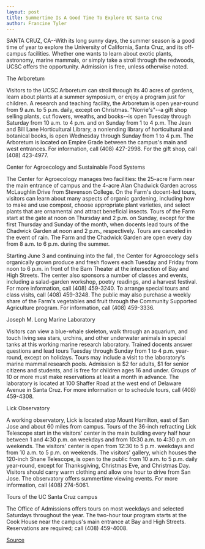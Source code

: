 ```yaml
---
layout: post
title: Summertime Is A Good Time To Explore UC Santa Cruz
author: Francine Tyler
---
```


SANTA CRUZ, CA--With its long sunny days, the summer season is a  good time of year to explore the University of California, Santa Cruz,  and its off-campus facilities. Whether one wants to learn about  exotic plants, astronomy, marine mammals, or simply take a stroll  through the redwoods, UCSC offers the opportunity. Admission is  free, unless otherwise noted.

The Arboretum

Visitors to the UCSC Arboretum can stroll through its 40 acres  of gardens, learn about plants at a summer symposium, or enjoy a  program just for children. A research and teaching facility, the  Arboretum is open year-round from 9 a.m. to 5 p.m. daily, except on  Christmas. "Norrie's"--a gift shop selling plants, cut flowers,  wreaths, and books--is open Tuesday through Saturday from  10 a.m. to 4 p.m. and on Sunday from 1 to 4 p.m. The Jean and Bill  Lane Horticultural Library, a nonlending library of horticultural and  botanical books, is open Wednesday through Sunday from  1 to 4 p.m. The Arboretum is located on Empire Grade between the  campus's main and west entrances. For information, call (408) 427-2998. For the gift shop, call (408) 423-4977.

Center for Agroecology and Sustainable Food Systems

The Center for Agroecology manages two facilities: the 25-acre Farm near the main entrance of campus and the 4-acre Alan  Chadwick Garden across McLaughlin Drive from Stevenson College. On  the Farm's docent-led tours, visitors can learn about many aspects  of organic gardening, including how to make and use compost, choose  appropriate plant varieties, and select plants that are ornamental  and attract beneficial insects. Tours of the Farm start at the gate at  noon on Thursday and 2 p.m. on Sunday, except for the first Thursday  and Sunday of the month, when docents lead tours of the Chadwick  Garden at noon and 2 p.m., respectively. Tours are canceled in the  event of rain. The Farm and the Chadwick Garden are open every day  from 8 a.m. to 6 p.m. during the summer.

Starting June 3 and continuing into the fall, the Center for  Agroecology sells organically grown produce and fresh flowers each  Tuesday and Friday from noon to 6 p.m. in front of the Barn Theater  at the intersection of Bay and High Streets. The center also sponsors  a number of classes and events, including a salad-garden workshop,  poetry readings, and a harvest festival. For more information, call  (408) 459-3240. To arrange special tours and class visits, call  (408) 459-3248. The public may also purchase a weekly share of the  Farm's vegetables and fruit through the Community Supported  Agriculture program. For information, call (408) 459-3336.

Joseph M. Long Marine Laboratory

Visitors can view a blue-whale skeleton, walk through an  aquarium, and touch living sea stars, urchins, and other underwater  animals in special tanks at this working marine research laboratory.  Trained docents answer questions and lead tours Tuesday through  Sunday from 1 to 4 p.m. year-round, except on holidays. Tours may  include a visit to the laboratory's marine mammal research pools.  Admission is $2 for adults, $1 for senior citizens and students, and  is free for children ages 16 and under. Groups of 10 or more must  make reservations at least a month in advance. The laboratory is  located at 100 Shaffer Road at the west end of Delaware Avenue in  Santa Cruz. For more information or to schedule tours, call (408) 459-4308.

Lick Observatory

A working observatory, Lick is located atop Mount Hamilton,  east of San Jose and about 60 miles from campus. Tours of the 36-inch refracting Lick Telescope start in the visitors' center in the  main building every half hour between 1 and 4:30 p.m. on weekdays  and from 10:30 a.m. to 4:30 p.m. on weekends. The visitors' center is  open from 12:30 to 5 p.m. weekdays and from 10 a.m. to 5 p.m. on  weekends. The visitors' gallery, which houses the 120-inch Shane  Telescope, is open to the public from 10 a.m. to 5 p.m. daily year-round, except for Thanksgiving, Christmas Eve, and Christmas  Day. Visitors should carry warm clothing and allow one hour to drive  from San Jose. The observatory offers summertime viewing events.  For more information, call (408) 274-5061.

Tours of the UC Santa Cruz campus

The Office of Admissions offers tours on most weekdays and  selected Saturdays throughout the year. The two-hour tour program  starts at the Cook House near the campus's main entrance at Bay and  High Streets. Reservations are required; call (408) 459-4008.

[Source](http://www1.ucsc.edu/news_events/press_releases/archive/96-97/06-97/062397-Sumtime_is_a_good.html "Permalink to 062397-Sumtime_is_a_good")
